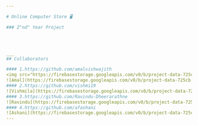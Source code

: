 ```yaml
---

# Online Computer Store 🖥️

### 2^nd^ Year Project




___
## Collaborators

#### 1.https://github.com/amalvishwajith
<img src="https://firebasestorage.googleapis.com/v0/b/project-data-725cb.appspot.com/o/GitHub%2Famalvishwajith.jpg?alt=media&token=ad027bc7-ebfa-4959-bf7f-2ca6734a1894" alt="Amal" width="200"/>
![Amal](https://firebasestorage.googleapis.com/v0/b/project-data-725cb.appspot.com/o/GitHub%2Famalvishwajith.jpg?alt=media&token=ad027bc7-ebfa-4959-bf7f-2ca6734a1894)
#### 2.https://github.com/vishmi19
![Vishmila](https://firebasestorage.googleapis.com/v0/b/project-data-725cb.appspot.com/o/GitHub%2Fvishmila.jpg?alt=media&token=d11cc1c3-9d3b-4cf7-95b5-f97321ed56b8)
#### 3.https://github.com/Ravindu-Dheerarathne
![Ravindu](https://firebasestorage.googleapis.com/v0/b/project-data-725cb.appspot.com/o/GitHub%2Fravindu.jpg?alt=media&token=7df735bd-046f-4cd8-b1a7-c8227dc7b243)
#### 4.https://github.com/afashani
![Ashani](https://firebasestorage.googleapis.com/v0/b/project-data-725cb.appspot.com/o/GitHub%2Fashani.jpg?alt=media&token=e08afc27-c14b-459d-a2f0-e095e022297e)
---
```

